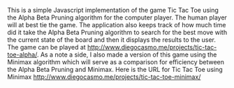 This is a simple Javascript implementation of the game Tic Tac Toe using the Alpha Beta Pruning algorithm for the computer player. The human player will at best tie the game. The application also keeps track of how much time did it take the Alpha Beta Pruning algorithm to search for the best move with the current state of the board and then it displays the results to the user. The game can be played at http://www.diegocasmo.me/projects/tic-tac-toe-alpha/.
As a note a side, I also made a version of this game using the Minimax algorithm which will serve as a comparison for efficiency between the Alpha Beta Pruning and Minimax. Here is the URL for Tic Tac Toe using Minimax http://www.diegocasmo.me/projects/tic-tac-toe-minimax/
